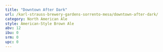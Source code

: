```yaml
---
title: "Downtown After Dark"
url: /karl-strauss-brewery-gardens-sorrento-mesa/downtown-after-dark/
category: North American Ale
style: American-Style Brown Ale
abv: 12
ibu: 0
srm: 0
upc: 0
---
```



